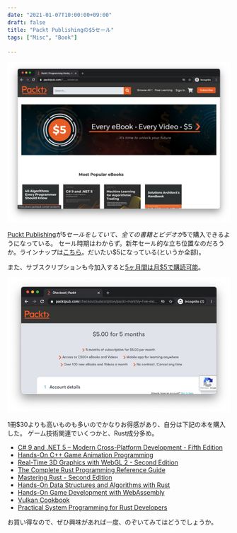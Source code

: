 ```yaml
---
date: "2021-01-07T10:00:00+09:00"
draft: false
title: "Packt Publishingの$5セール"
tags: ["Misc", "Book"]

---
```


![Packt Publishingの$5セールの様子](./sale.png)

[Puckt Publishing](https://www.packtpub.com/)が$5セールをしていて、全ての書籍とビデオが$5で購入できるようになっている。
セール時期はわからず。新年セール的な立ち位置なのだろうか。ラインナップは[こちら](https://www.packtpub.com/all-products)。だいたい$5になっている(というか全部)。

また、サブスクリプションも今加入すると[5ヶ月間は月$5で購読可能](https://www.packtpub.com/checkout/subscription/packt-monthly-five-month-offer)。

![サブスクリプションも$5で購読可能](./subscription.png)

1冊$30よりも高いものも多いのでかなりお得感があり、自分は下記の本を購入した。 ゲーム技術関連でいくつかと、Rust成分多め。

- [C# 9 and .NET 5 – Modern Cross-Platform Development - Fifth Edition](https://www.packtpub.com/product/c-9-and-net-5-modern-cross-platform-development-fifth-edition/9781800568105)
- [Hands-On C++ Game Animation Programming](https://www.packtpub.com/product/hands-on-c-game-animation-programming/9781800208087)
- [Real-Time 3D Graphics with WebGL 2 - Second Edition](https://www.packtpub.com/product/real-time-3d-graphics-with-webgl-2-second-edition/9781788629690)
- [The Complete Rust Programming Reference Guide](https://www.packtpub.com/product/the-complete-rust-programming-reference-guide/9781838828103)
- [Mastering Rust - Second Edition](https://www.packtpub.com/product/mastering-rust-second-edition/9781789346572)
- [Hands-On Data Structures and Algorithms with Rust](https://www.packtpub.com/product/hands-on-data-structures-and-algorithms-with-rust/9781788995528)
- [Hands-On Game Development with WebAssembly](https://www.packtpub.com/product/hands-on-game-development-with-webassembly/9781838644659)
- [Vulkan Cookbook](https://www.packtpub.com/product/vulkan-cookbook/9781786468154)
- [Practical System Programming for Rust Developers](https://www.packtpub.com/programming/practical-system-programming-for-rust-developers)

お買い得なので、ぜひ興味があれば一度、のぞいてみてはどうでしょうか。